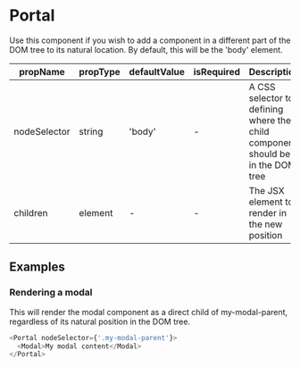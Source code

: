 # Portal

Use this component if you wish to add a component in a different part of the DOM tree to its natural location. By default, this will be the 'body' element.

| propName     | propType | defaultValue | isRequired | Description                                                                    |
| ------------ | -------- | ------------ | ---------- | ------------------------------------------------------------------------------ |
| nodeSelector | string   | 'body'       | -          | A CSS selector to defining where the child component should be in the DOM tree |
| children     | element  | -            | -          | The JSX element to render in the new position                                  |

## Examples

### Rendering a modal

This will render the modal component as a direct child of my-modal-parent, regardless of its natural position in the DOM tree.

```javascript
<Portal nodeSelector={'.my-modal-parent'}>
  <Modal>My modal content</Modal>
</Portal>
```
